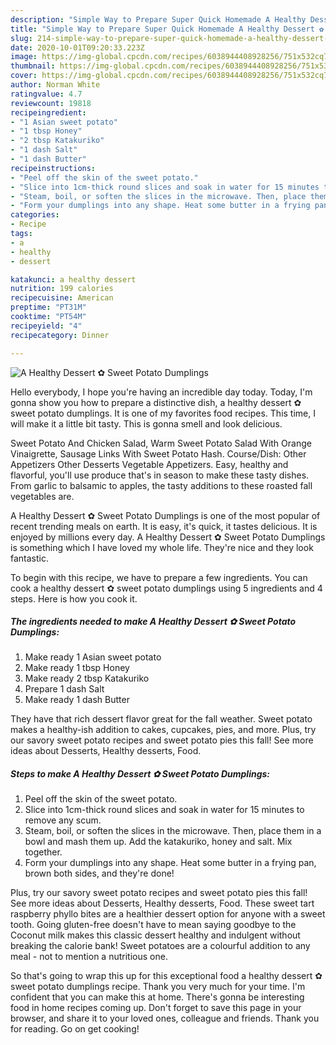 ```yaml
---
description: "Simple Way to Prepare Super Quick Homemade A Healthy Dessert ✿ Sweet Potato Dumplings"
title: "Simple Way to Prepare Super Quick Homemade A Healthy Dessert ✿ Sweet Potato Dumplings"
slug: 214-simple-way-to-prepare-super-quick-homemade-a-healthy-dessert-sweet-potato-dumplings
date: 2020-10-01T09:20:33.223Z
image: https://img-global.cpcdn.com/recipes/6038944408928256/751x532cq70/a-healthy-dessert-✿-sweet-potato-dumplings-recipe-main-photo.jpg
thumbnail: https://img-global.cpcdn.com/recipes/6038944408928256/751x532cq70/a-healthy-dessert-✿-sweet-potato-dumplings-recipe-main-photo.jpg
cover: https://img-global.cpcdn.com/recipes/6038944408928256/751x532cq70/a-healthy-dessert-✿-sweet-potato-dumplings-recipe-main-photo.jpg
author: Norman White
ratingvalue: 4.7
reviewcount: 19818
recipeingredient:
- "1 Asian sweet potato"
- "1 tbsp Honey"
- "2 tbsp Katakuriko"
- "1 dash Salt"
- "1 dash Butter"
recipeinstructions:
- "Peel off the skin of the sweet potato."
- "Slice into 1cm-thick round slices and soak in water for 15 minutes to remove any scum."
- "Steam, boil, or soften the slices in the microwave. Then, place them in a bowl and mash them up. Add the katakuriko, honey and salt. Mix together."
- "Form your dumplings into any shape. Heat some butter in a frying pan, brown both sides, and they&#39;re done!"
categories:
- Recipe
tags:
- a
- healthy
- dessert

katakunci: a healthy dessert 
nutrition: 199 calories
recipecuisine: American
preptime: "PT31M"
cooktime: "PT54M"
recipeyield: "4"
recipecategory: Dinner

---
```



![A Healthy Dessert ✿ Sweet Potato Dumplings](https://img-global.cpcdn.com/recipes/6038944408928256/751x532cq70/a-healthy-dessert-✿-sweet-potato-dumplings-recipe-main-photo.jpg)

Hello everybody, I hope you're having an incredible day today. Today, I'm gonna show you how to prepare a distinctive dish, a healthy dessert ✿ sweet potato dumplings. It is one of my favorites food recipes. This time, I will make it a little bit tasty. This is gonna smell and look delicious.

Sweet Potato And Chicken Salad, Warm Sweet Potato Salad With Orange Vinaigrette, Sausage Links With Sweet Potato Hash. Course/Dish: Other Appetizers Other Desserts Vegetable Appetizers. Easy, healthy and flavorful, you&#39;ll use produce that&#39;s in season to make these tasty dishes. From garlic to balsamic to apples, the tasty additions to these roasted fall vegetables are.

A Healthy Dessert ✿ Sweet Potato Dumplings is one of the most popular of recent trending meals on earth. It is easy, it's quick, it tastes delicious. It is enjoyed by millions every day. A Healthy Dessert ✿ Sweet Potato Dumplings is something which I have loved my whole life. They're nice and they look fantastic.


To begin with this recipe, we have to prepare a few ingredients. You can cook a healthy dessert ✿ sweet potato dumplings using 5 ingredients and 4 steps. Here is how you cook it.

<!--inarticleads1-->

##### The ingredients needed to make A Healthy Dessert ✿ Sweet Potato Dumplings:

1. Make ready 1 Asian sweet potato
1. Make ready 1 tbsp Honey
1. Make ready 2 tbsp Katakuriko
1. Prepare 1 dash Salt
1. Make ready 1 dash Butter


They have that rich dessert flavor great for the fall weather. Sweet potato makes a healthy-ish addition to cakes, cupcakes, pies, and more. Plus, try our savory sweet potato recipes and sweet potato pies this fall! See more ideas about Desserts, Healthy desserts, Food. 

<!--inarticleads2-->

##### Steps to make A Healthy Dessert ✿ Sweet Potato Dumplings:

1. Peel off the skin of the sweet potato.
1. Slice into 1cm-thick round slices and soak in water for 15 minutes to remove any scum.
1. Steam, boil, or soften the slices in the microwave. Then, place them in a bowl and mash them up. Add the katakuriko, honey and salt. Mix together.
1. Form your dumplings into any shape. Heat some butter in a frying pan, brown both sides, and they&#39;re done!


Plus, try our savory sweet potato recipes and sweet potato pies this fall! See more ideas about Desserts, Healthy desserts, Food. These sweet tart raspberry phyllo bites are a healthier dessert option for anyone with a sweet tooth. Going gluten-free doesn&#39;t have to mean saying goodbye to the Coconut milk makes this classic dessert healthy and indulgent without breaking the calorie bank! Sweet potatoes are a colourful addition to any meal - not to mention a nutritious one. 

So that's going to wrap this up for this exceptional food a healthy dessert ✿ sweet potato dumplings recipe. Thank you very much for your time. I'm confident that you can make this at home. There's gonna be interesting food in home recipes coming up. Don't forget to save this page in your browser, and share it to your loved ones, colleague and friends. Thank you for reading. Go on get cooking!
